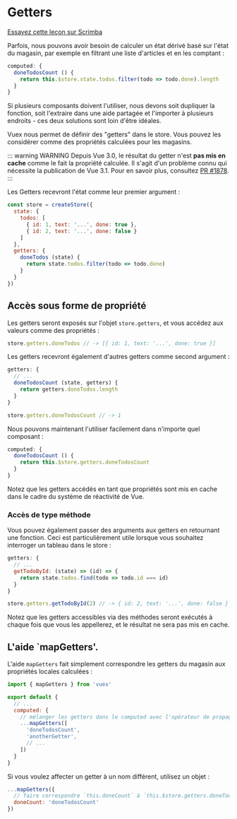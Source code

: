# Getters

<div class="scrimba"><a href="https://scrimba.com/p/pnyzgAP/c2Be7TB" target="_blank" rel="noopener noreferrer">Essayez cette leçon sur Scrimba</a></div>

Parfois, nous pouvons avoir besoin de calculer un état dérivé basé sur l'état du magasin, par exemple en filtrant une liste d'articles et en les comptant :

``` js
computed: {
  doneTodosCount () {
    return this.$store.state.todos.filter(todo => todo.done).length
  }
}
```

Si plusieurs composants doivent l'utiliser, nous devons soit dupliquer la fonction, soit l'extraire dans une aide partagée et l'importer à plusieurs endroits - ces deux solutions sont loin d'être idéales.

Vuex nous permet de définir des "getters" dans le store. Vous pouvez les considérer comme des propriétés calculées pour les magasins.

::: warning WARNING
Depuis Vue 3.0, le résultat du getter n'est **pas mis en cache** comme le fait la propriété calculée. Il s'agit d'un problème connu qui nécessite la publication de Vue 3.1. Pour en savoir plus, consultez [PR #1878](https://github.com/vuejs/vuex/pull/1878).
:::

Les Getters recevront l'état comme leur premier argument :

``` js
const store = createStore({
  state: {
    todos: [
      { id: 1, text: '...', done: true },
      { id: 2, text: '...', done: false }
    ]
  },
  getters: {
    doneTodos (state) {
      return state.todos.filter(todo => todo.done)
    }
  }
})
```

## Accès sous forme de propriété

Les getters seront exposés sur l'objet `store.getters`, et vous accédez aux valeurs comme des propriétés :

``` js
store.getters.doneTodos // -> [{ id: 1, text: '...', done: true }]
```

Les getters recevront également d'autres getters comme second argument :

``` js
getters: {
  // ...
  doneTodosCount (state, getters) {
    return getters.doneTodos.length
  }
}
```

``` js
store.getters.doneTodosCount // -> 1
```

Nous pouvons maintenant l'utiliser facilement dans n'importe quel composant :

``` js
computed: {
  doneTodosCount () {
    return this.$store.getters.doneTodosCount
  }
}
```

Notez que les getters accédés en tant que propriétés sont mis en cache dans le cadre du système de réactivité de Vue.

### Accès de type méthode

Vous pouvez également passer des arguments aux getters en retournant une fonction. Ceci est particulièrement utile lorsque vous souhaitez interroger un tableau dans le store :

```js
getters: {
  // ...
  getTodoById: (state) => (id) => {
    return state.todos.find(todo => todo.id === id)
  }
}
```

``` js
store.getters.getTodoById(2) // -> { id: 2, text: '...', done: false }
```

Notez que les getters accessibles via des méthodes seront exécutés à chaque fois que vous les appellerez, et le résultat ne sera pas mis en cache.

## L'aide `mapGetters'.

L'aide `mapGetters` fait simplement correspondre les getters du magasin aux propriétés locales calculées :

``` js
import { mapGetters } from 'vuex'

export default {
  // ...
  computed: {
    // mélanger les getters dans le computed avec l'opérateur de propagation d'objet.
    ...mapGetters([
      'doneTodosCount',
      'anotherGetter',
      // ...
    ])
  }
}
```

Si vous voulez affecter un getter à un nom différent, utilisez un objet :

``` js
...mapGetters({
  // faire correspondre `this.doneCount` à `this.$store.getters.doneTodosCount`.
  doneCount: 'doneTodosCount'
})
```
